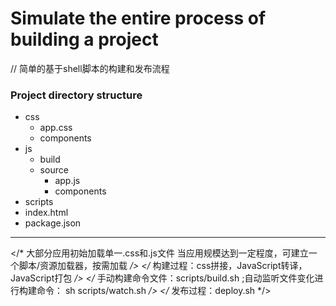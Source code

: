 # Simulate the entire process of building a project
// 简单的基于shell脚本的构建和发布流程

### Project directory structure
- css
    - app.css
    - components
- js
    - build
    - source
        - app.js
        - components
- scripts
- index.html
- package.json

******

</* 大部分应用初始加载单一.css和.js文件 当应用规模达到一定程度，可建立一个脚本/资源加载器，按需加载 */>
</* 构建过程：css拼接，JavaScript转译， JavaScript打包 */>
</* 手动构建命令文件：scripts/build.sh ;自动监听文件变化进行构建命令： sh scripts/watch.sh */>
</* 发布过程：deploy.sh */>